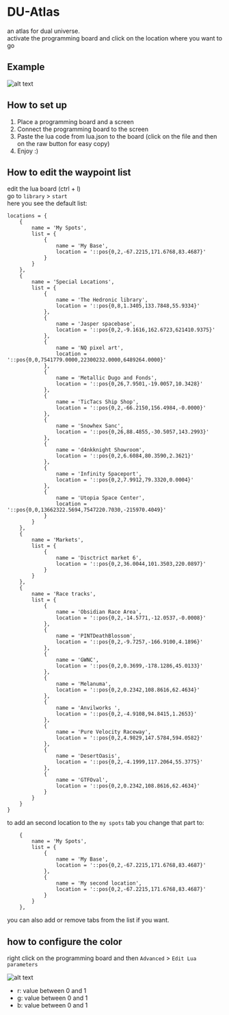 # DU-Atlas
an atlas for dual universe.  
activate the programming board and click on the location where you want to go

## Example
![alt text](https://raw.githubusercontent.com/rohimma/du-atlas/main/du-atlas.png "example image")

## How to set up

1. Place a programming board and a screen
2. Connect the programming board to the screen
3. Paste the lua code from lua.json to the board (click on the file and then on the raw button for easy copy)
4. Enjoy :)

## How to edit the waypoint list
edit the lua board (ctrl + l)  
go to `library` > `start`  
here you see the default list:  
```
locations = {
    {
        name = 'My Spots',
        list = {
            {
                name = 'My Base',
                location = '::pos{0,2,-67.2215,171.6768,83.4687}'
            }
        }
    },
    {
        name = 'Special Locations',
        list = {
            {
                name = 'The Hedronic library',
                location = '::pos{0,8,1.3405,133.7848,55.9334}'
            },
            {
                name = 'Jasper spacebase',
                location = '::pos{0,2,-9.1616,162.6723,621410.9375}'
            },
            {
                name = 'NQ pixel art',
                location = '::pos{0,0,7541779.0000,22300232.0000,6489264.0000}'
            },
            {
                name = 'Metallic Dugo and Fonds',
                location = '::pos{0,26,7.9501,-19.0057,10.3428}'
            },
            {
                name = 'TicTacs Ship Shop',
                location = '::pos{0,2,-66.2150,156.4984,-0.0000}'
            },
            {
                name = 'Snowhex Sanc',
                location = '::pos{0,26,88.4855,-30.5057,143.2993}'
            },
            {
                name = 'd4nkknight Showroom',
                location = '::pos{0,2,6.6084,80.3590,2.3621}'
            },
            {
                name = 'Infinity Spaceport',
                location = '::pos{0,2,7.9912,79.3320,0.0004}'
            },
            {
                name = 'Utopia Space Center',
                location = '::pos{0,0,13662322.5694,7547220.7030,-215970.4049}'
            }
        }
    },
    {
        name = 'Markets',
        list = {
            {
                name = 'Disctrict market 6',
                location = '::pos{0,2,36.0044,101.3503,220.0897}'
            }
        }
    },
    {
        name = 'Race tracks',
        list = {
            {
                name = 'Obsidian Race Area',
                location = '::pos{0,2,-14.5771,-12.0537,-0.0008}'
            },
            {
                name = 'PINTDeathBlossom',
                location = '::pos{0,2,-9.7257,-166.9100,4.1896}'
            },
            {
                name = 'GWNC',
                location = '::pos{0,2,0.3699,-178.1286,45.0133}'
            },
            {
                name = 'Melanuma',
                location = '::pos{0,2,0.2342,108.8616,62.4634}'
            },
            {
                name = 'Anvilworks ',
                location = '::pos{0,2,-4.9108,94.8415,1.2653}'
            },
            {
                name = 'Pure Velocity Raceway',
                location = '::pos{0,2,4.9829,147.5784,594.0582}'
            },
            {
                name = 'DesertOasis',
                location = '::pos{0,2,-4.1999,117.2064,55.3775}'
            },
            {
                name = 'GTFOval',
                location = '::pos{0,2,0.2342,108.8616,62.4634}'
            }
        }
    }
}

```

to add an second location to the `my spots` tab you change that part to:
```
    {
        name = 'My Spots',
        list = {
            {
                name = 'My Base',
                location = '::pos{0,2,-67.2215,171.6768,83.4687}'
            },
            {
                name = 'My second location',
                location = '::pos{0,2,-67.2215,171.6768,83.4687}'
            }
        }
    },
```

you can also add or remove tabs from the list if you want.


## how to configure the color
right click on the programming board and then `Advanced` > `Edit Lua parameters`

![alt text](https://raw.githubusercontent.com/rohimma/du-atlas/main/parameters.png "example image")
- r: value between 0 and 1
- g: value between 0 and 1
- b: value between 0 and 1
